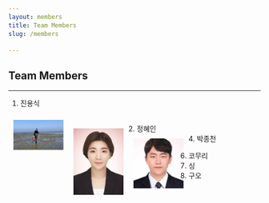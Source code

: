 ```yaml
---
layout: members
title: Team Members
slug: /members

---
```


## Team Members
___
1. 진용식
<!-- <img src="{{ "/assets/img/content/post-example/Banner.jpg" | absolute_url }}" alt="bay" class="post-pic"/>
 -->
<img align="left" src="/assets/img/members/yongsik.jfif" style="border: 10px solid transparent;" width="100">
<br />
2. 정혜인
<img align="left" src="/assets/img/members/Hyein.jfif" style="border: 10px solid transparent;" width="100">
<br />
4. 박종천 
<img align="left" src="/assets/img/members/jongcheon.jfif" style="border: 10px solid transparent;" width="100">

6. 코무리
7. 싱
8. 구오 
